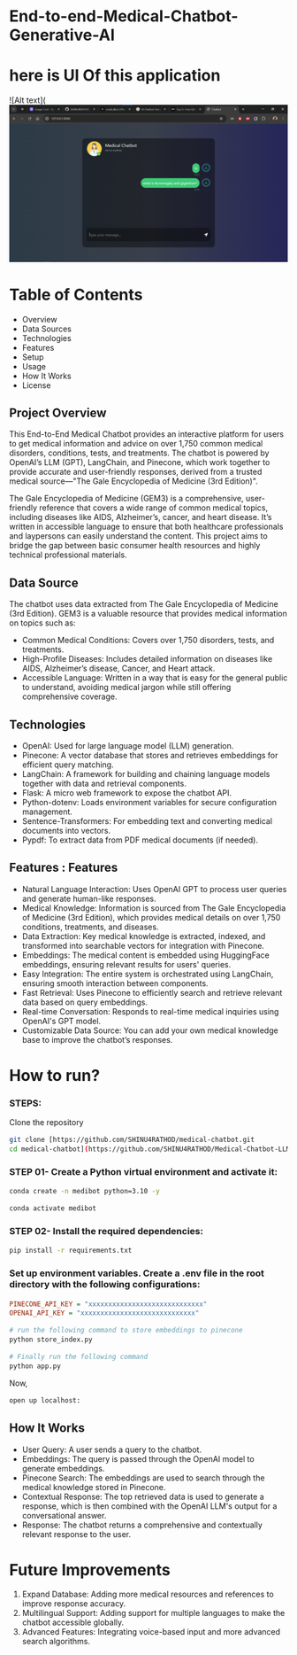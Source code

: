# End-to-end-Medical-Chatbot-Generative-AI
# here is UI Of this application
![Alt text](![Alt text](image.png)

# Table of Contents
* Overview
* Data Sources
* Technologies
* Features
* Setup
* Usage
* How It Works
* License

## Project Overview
This End-to-End Medical Chatbot provides an interactive platform for users to get medical information and advice on over 1,750 common medical disorders, conditions, tests, and treatments. The chatbot is powered by OpenAI’s LLM (GPT), LangChain, and Pinecone, which work together to provide accurate and user-friendly responses, derived from a trusted medical source—"The Gale Encyclopedia of Medicine (3rd Edition)".

The Gale Encyclopedia of Medicine (GEM3) is a comprehensive, user-friendly reference that covers a wide range of common medical topics, including diseases like AIDS, Alzheimer’s, cancer, and heart disease. It’s written in accessible language to ensure that both healthcare professionals and laypersons can easily understand the content. This project aims to bridge the gap between basic consumer health resources and highly technical professional materials.

## Data Source
The chatbot uses data extracted from The Gale Encyclopedia of Medicine (3rd Edition). GEM3 is a valuable resource that provides medical information on topics such as:
* Common Medical Conditions: Covers over 1,750 disorders, tests, and treatments.
* High-Profile Diseases: Includes detailed information on diseases like AIDS, Alzheimer’s disease, Cancer, and Heart attack.
* Accessible Language: Written in a way that is easy for the general public to understand, avoiding medical jargon while still offering comprehensive coverage.


## Technologies
* OpenAI: Used for large language model (LLM) generation.
* Pinecone: A vector database that stores and retrieves embeddings for efficient query matching.
* LangChain: A framework for building and chaining language models together with data and retrieval components.
* Flask: A micro web framework to expose the chatbot API.
* Python-dotenv: Loads environment variables for secure configuration management.
* Sentence-Transformers: For embedding text and converting medical documents into vectors.
* Pypdf: To extract data from PDF medical documents (if needed).

## Features : Features
* Natural Language Interaction: Uses OpenAI GPT to process user queries and generate human-like responses.
* Medical Knowledge: Information is sourced from The Gale Encyclopedia of Medicine (3rd Edition), which provides medical details on over 1,750 conditions, treatments, and diseases.
* Data Extraction: Key medical knowledge is extracted, indexed, and transformed into searchable vectors for integration with Pinecone.
* Embeddings: The medical content is embedded using HuggingFace embeddings, ensuring relevant results for users' queries.
* Easy Integration: The entire system is orchestrated using LangChain, ensuring smooth interaction between components.
* Fast Retrieval: Uses Pinecone to efficiently search and retrieve relevant data based on query embeddings.
* Real-time Conversation: Responds to real-time medical inquiries using OpenAI's GPT model.
* Customizable Data Source: You can add your own medical knowledge base to improve the chatbot’s responses.



# How to run?
### STEPS:

Clone the repository

```bash
git clone [https://github.com/SHINU4RATHOD/medical-chatbot.git
cd medical-chatbot](https://github.com/SHINU4RATHOD/Medical-Chatbot-LLM-Pinecone-LangChain.git)
```
### STEP 01- Create a Python virtual environment and activate it:
```bash
conda create -n medibot python=3.10 -y
```

```bash
conda activate medibot
```


### STEP 02- Install the required dependencies:
```bash
pip install -r requirements.txt
```


### Set up environment variables. Create a .env file in the root directory with the following configurations:

```ini
PINECONE_API_KEY = "xxxxxxxxxxxxxxxxxxxxxxxxxxxxx"
OPENAI_API_KEY = "xxxxxxxxxxxxxxxxxxxxxxxxxxxxx"
```


```bash
# run the following command to store embeddings to pinecone
python store_index.py
```

```bash
# Finally run the following command
python app.py
```

Now,
```bash
open up localhost:
```


## How It Works
* User Query: A user sends a query to the chatbot.
* Embeddings: The query is passed through the OpenAI model to generate embeddings.
* Pinecone Search: The embeddings are used to search through the medical knowledge stored in Pinecone.
* Contextual Response: The top retrieved data is used to generate a response, which is then combined with the OpenAI LLM's output for a conversational answer.
* Response: The chatbot returns a comprehensive and contextually relevant response to the user.

# Future Improvements
1. Expand Database: Adding more medical resources and references to improve response accuracy.
2. Multilingual Support: Adding support for multiple languages to make the chatbot accessible globally.
3. Advanced Features: Integrating voice-based input and more advanced search algorithms.

